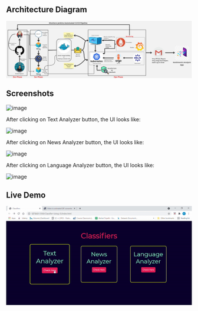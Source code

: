 ## Architecture Diagram
<div align="center">

<img align="center" alt="coding" width="3000" src="https://github.com/yash509/DevSecOps-Sentiments-Analysis/blob/main/DevSecOps%20Sentiments%20Analysis%20App%20Deployment.jpg">
</div>


## Screenshots

![image](https://user-images.githubusercontent.com/52875298/127028100-5dbf0b20-19ee-4a1f-9c8c-038c10d9e805.png)

After clicking on Text Analyzer button, the UI looks like:

![image](https://user-images.githubusercontent.com/52875298/127028238-59450963-7afa-4765-b90f-7aca79831bca.png)

After clicking on News Analyzer button, the UI looks like:

![image](https://user-images.githubusercontent.com/52875298/127028901-52e8a8ac-9e24-48d8-b1ae-1b57980c7bf4.png)

After clicking on Language Analyzer button, the UI looks like:

![image](https://user-images.githubusercontent.com/52875298/127029532-f7ba842d-f646-4c06-b3bf-da156c812f5b.png)

## Live Demo

<img src="./demo.gif" />
